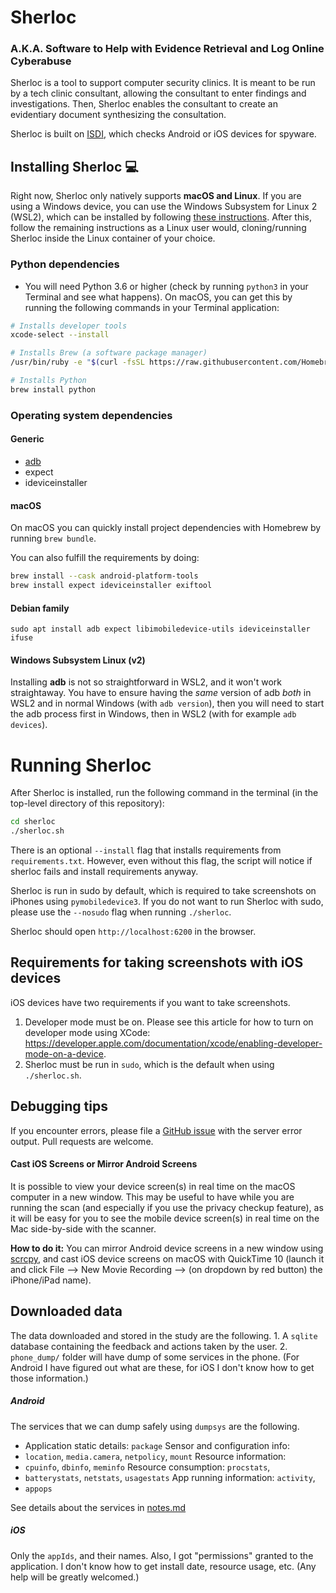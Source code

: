# Sherloc 
### A.K.A. Software to Help with Evidence Retrieval and Log Online Cyberabuse

Sherloc is a tool to support computer security clinics. It is meant to be run by a tech clinic consultant, allowing the consultant to enter findings and investigations. Then, Sherloc enables the consultant to create an evidentiary document synthesizing the consultation.

Sherloc is built on [ISDI](https://github.com/stopipv/isdi), which checks Android or iOS devices for spyware.

## Installing Sherloc :computer:

Right now, Sherloc only natively supports **macOS and Linux**. If you are using a Windows device, you can use the Windows Subsystem for Linux 2
(WSL2), which can be installed by following [these instructions](https://docs.microsoft.com/en-us/windows/wsl/wsl2-install). After this,
follow the remaining instructions as a Linux user would, cloning/running 
Sherloc inside the Linux container of your choice. 

### Python dependencies
- You will need Python 3.6 or higher (check by running `python3` in your
Terminal and see what happens).  On macOS, you can get this by running the
following commands in your Terminal application:

```bash
# Installs developer tools
xcode-select --install 

# Installs Brew (a software package manager)
/usr/bin/ruby -e "$(curl -fsSL https://raw.githubusercontent.com/Homebrew/install/master/install)"

# Installs Python
brew install python
```

### Operating system dependencies

#### Generic
* [adb](https://developer.android.com/studio/releases/platform-tools.html)
* expect
* ideviceinstaller

#### macOS
On macOS you can quickly install project dependencies with Homebrew by running `brew bundle`.

You can also fulfill the requirements by doing:
```bash
brew install --cask android-platform-tools
brew install expect ideviceinstaller exiftool
```

#### Debian family

```
sudo apt install adb expect libimobiledevice-utils ideviceinstaller ifuse
```

#### Windows Subsystem Linux (v2)
Installing **adb** is not so straightforward in WSL2, and
it won't work straightaway. You have to ensure having the *same* version of adb
*both* in WSL2 and in normal Windows (with `adb version`), then you will need to
start the adb process first in Windows, then in WSL2 (with for example `adb
devices`).

# Running Sherloc

After Sherloc is installed, run the following command in the terminal (in
the top-level directory of this repository):

```bash
cd sherloc
./sherloc.sh
```

There is an optional `--install` flag that installs requirements from `requirements.txt`. However, even without this flag, the script will notice if sherloc fails and install requirements anyway.

Sherloc is run in sudo by default, which is required to take screenshots on iPhones using `pymobiledevice3`. If you do not want to run Sherloc with sudo, please use the `--nosudo` flag when running `./sherloc`. 

Sherloc should open `http://localhost:6200` in the browser.

## Requirements for taking screenshots with iOS devices

iOS devices have two requirements if you want to take screenshots. 

1. Developer mode must be on. Please see this article for how to turn on developer mode using XCode: https://developer.apple.com/documentation/xcode/enabling-developer-mode-on-a-device.
2. Sherloc must be run in `sudo`, which is the default when using `./sherloc.sh`.

## Debugging tips 
If you encounter errors, please file a [GitHub issue](../../issues/) with the server error output. 
Pull requests are welcome. 

#### Cast iOS Screens or Mirror Android Screens 
It is possible to view your
device screen(s) in real time on the macOS computer in a new window. This may
be useful to have while you are running the scan (and especially if you use the
privacy checkup feature), as it will be easy for you to see the mobile device
screen(s) in real time on the Mac side-by-side with the scanner.

**How to do it:** 
You can mirror Android device screens in a new window using
[scrcpy](https://github.com/Genymobile/scrcpy), and cast iOS device screens on
macOS with QuickTime 10 (launch it and click File --> New Movie Recording -->
(on dropdown by red button) the iPhone/iPad name).

## Downloaded data ## 
The data downloaded and stored in the study are the
following.  1. A `sqlite` database containing the feedback and actions taken by
the user.  2. `phone_dump/` folder will have dump of some services in the
phone.  (For Android I have figured out what are these, for iOS I don't know
how to get those information.)

##### Android 
The services that we can dump safely using `dumpsys` are the
following.
* Application static details: `package` Sensor and configuration info:
* `location`, `media.camera`, `netpolicy`, `mount` Resource information:
* `cpuinfo`, `dbinfo`, `meminfo` Resource consumption: `procstats`,
* `batterystats`, `netstats`, `usagestats` App running information: `activity`,
* `appops`

See details about the services in [notes.md](notes.md)

##### iOS 
Only the `appIds`, and their names. Also, I got "permissions" granted
to the application. I don't know how to get install date, resource usage, etc.
(Any help will be greatly welcomed.)
